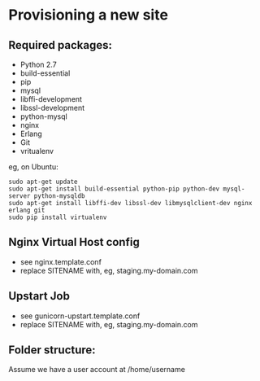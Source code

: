 Provisioning a new site
======================

## Required packages:

* Python 2.7
* build-essential
* pip
* mysql
* libffi-development
* libssl-development
* python-mysql
* nginx
* Erlang
* Git
* vritualenv

eg, on Ubuntu:

    sudo apt-get update
    sudo apt-get install build-essential python-pip python-dev mysql-server python-mysqldb
    sudo apt-get install libffi-dev libssl-dev libmysqlclient-dev nginx erlang git
    sudo pip install virtualenv

## Nginx Virtual Host config

* see nginx.template.conf
* replace SITENAME with, eg, staging.my-domain.com

## Upstart Job

* see gunicorn-upstart.template.conf
* replace SITENAME with, eg, staging.my-domain.com

## Folder structure:
Assume we have a user account at /home/username
